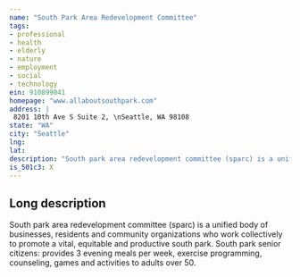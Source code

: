 ```yaml
---
name: "South Park Area Redevelopment Committee"
tags:
- professional
- health
- elderly
- nature
- employment
- social
- technology
ein: 910899041
homepage: "www.allaboutsouthpark.com"
address: |
 8201 10th Ave S Suite 2, \nSeattle, WA 98108
state: "WA"
city: "Seattle"
lng: 
lat: 
description: "South park area redevelopment committee (sparc) is a unified body of businesses, residents and community organizations who work collectively to promote a vital, equitable and productive south park. "
is_501c3: X
---
```


## Long description

South park area redevelopment committee (sparc) is a unified body of businesses, residents and community organizations who work collectively to promote a vital, equitable and productive south park. South park senior citizens: provides 3 evening meals per week, exercise programming, counseling, games and activities to adults over 50. 
